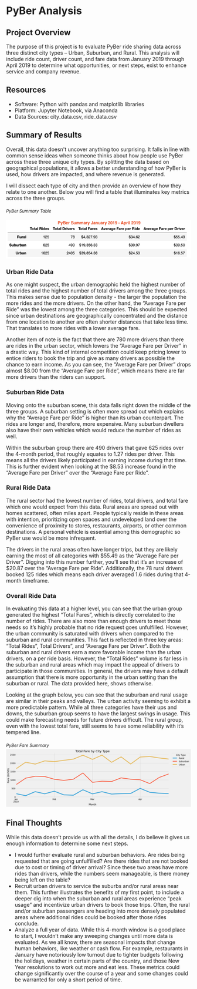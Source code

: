 # PyBer Analysis

## Project Overview
  The purpose of this project is to evaluate PyBer ride sharing data across three distinct city types – Urban, Suburban, and Rural. This analysis will include ride count, driver count, and fare data from January 2019 through April 2019 to determine what opportunities, or next steps, exist to enhance service and company revenue. 

## Resources 
  - Software:  Python with pandas and matplotlib libraries
  - Platform:  Jupyter Notebook, via Anaconda
  - Data Sources:  city_data.csv, ride_data.csv

## Summary of Results
   Overall, this data doesn't uncover anything too surprising. It falls in line with common sense ideas when someone thinks about how people use PyBer across these three unique city types. By splitting the data based on geographical populations, it allows a better understanding of how PyBer is used, how drivers are impacted, and where revenue is generated. 

I will dissect each type of city and then provide an overview of how they relate to one another. Below you will find a table that illuminates key metrics across the three groups.


<sub>*PyBer Summary Table*<sub/>
  
![PyBer_summary_table](https://github.com/Kelfang/PyBer_Analysis/blob/main/analysis/PyBer_summary_table.png)


### Urban Ride Data
  As one might suspect, the urban demographic held the highest number of total rides and the highest number of total drivers among the three groups. This makes sense due to population density - the larger the population the more rides and the more drivers. On the other hand, the “Average Fare per Ride” was the lowest among the three categories. This should be expected since urban destinations are geographically concentrated and the distance from one location to another are often shorter distances that take less time. That translates to more rides with a lower average fare.
  
  Another item of note is the fact that there are 780 more drivers than there are rides in the urban sector, which lowers the “Average Fare per Driver” in a drastic way. This kind of internal competition could keep pricing lower to entice riders to book the trip and give as many drivers as possible the chance to earn income.  As you can see, the “Average Fare per Driver” drops almost $8.00 from the “Average Fare per Ride”, which means there are far more drivers than the riders can support. 

### Suburban Ride Data
  Moving onto the suburban scene, this data falls right down the middle of the three groups. A suburban setting is often more spread out which explains why the “Average Fare per Ride” is higher than its urban counterpart. The rides are longer and, therefore, more expensive. Many suburban dwellers also have their own vehicles which would reduce the number of rides as well. 
  
  Within the suburban group there are 490 drivers that gave 625 rides over the 4-month period, that roughly equates to 1.27 rides per driver. This means all the drivers likely participated in earning income during that time. This is further evident when looking at the $8.53 increase found in the “Average Fare per Driver” over the “Average Fare per Ride”.  

### Rural Ride Data
  The rural sector had the lowest number of rides, total drivers, and total fare which one would expect from this data. Rural areas are spread out with homes scattered, often miles apart. People typically reside in these areas with intention, prioritizing open spaces and undeveloped land over the convenience of proximity to stores, restaurants, airports, or other common destinations. A personal vehicle is essential among this demographic so PyBer use would be more infrequent. 
  
  The drivers in the rural areas often have longer trips, but they are likely earning the most of all categories with $55.49 as the “Average Fare per Driver”. Digging into this number further, you’ll see that it’s an increase of $20.87 over the “Average Fare per Ride”. Additionally, the 78 rural drivers booked 125 rides which means each driver averaged 1.6 rides during that 4-month timeframe. 

### Overall Ride Data
  In evaluating this data at a higher level, you can see that the urban group generated the highest “Total Fares”, which is directly correlated to the number of rides. There are also more than enough drivers to meet those needs so it’s highly probable that no ride request goes unfulfilled. However, the urban community is saturated with drivers when compared to the suburban and rural communities. This fact is reflected in three key areas: “Total Rides”, Total Drivers”, and “Average Fare per Driver”. Both the suburban and rural drivers earn a more favorable income than the urban drivers, on a per ride basis. However, the “Total Rides” volume is far less in the suburban and rural areas which may impact the appeal of drivers to participate in those communities. In general, the drivers may have a default assumption that there is more opportunity in the urban setting than the suburban or rural. The data provided here, shows otherwise. 
  
  Looking at the graph below, you can see that the suburban and rural usage are similar in their peaks and valleys. The urban activity seeming to exhibit a more predictable pattern. While all three categories have their ups and downs, the suburban group seems to have the largest swings in usage. This could make forecasting needs for future drivers difficult. The rural group, even with the lowest total fare, still seems to have some reliability with it’s tempered line.   


<sub>*PyBer Fare Summary*<sub/>
![PyBer_fare_summary](https://github.com/Kelfang/PyBer_Analysis/blob/main/analysis/PyBer_fare_summary.png)


## Final Thoughts
  While this data doesn’t provide us with all the details, I do believe it gives us enough information to determine some next steps.  

*	I would further evaluate rural and suburban behaviors. Are rides being requested that are going unfulfilled? Are there rides that are not booked due to cost or timing of driver arrival? Since these two areas have more rides than drivers, while the numbers seem manageable, is there money being left on the table? 
* Recruit urban drivers to service the suburbs and/or rural areas near them. This further illustrates the benefits of my first point, to include a deeper dig into when the suburban and rural areas experience “peak usage” and incentivize urban drivers to book those trips. Often, the rural and/or suburban passengers are heading into more densely populated areas where additional rides could be booked after those rides conclude. 
* Analyze a full year of data. While this 4-month window is a good place to start, I wouldn’t make any sweeping changes until more data is evaluated. As we all know, there are seasonal impacts that change human behaviors, like weather or cash flow. For example, restaurants in January have notoriously low turnout due to tighter budgets following the holidays, weather in certain parts of the country, and those New Year resolutions to work out more and eat less. These metrics could change significantly over the course of a year and some changes could be warranted for only a short period of time. 

